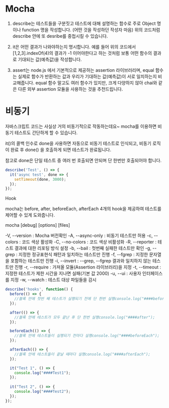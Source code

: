 # Mocha

1. describe는 테스트들을 구분짓고 테스트에 대해 설명하는 함수로 주로 Object 명이나 function 명을 작성합니다. (어떤 것을 작성하던 작성자 마음) 위의 코드처럼 describe 안에 또 desribe를 중첩시킬 수 있습니다.

2. it은 어떤 결과가 나와야하는지 명시합니다. 예를 들어 위의 코드에서 [1,2,3].indexOf(4)의 결과가 -1 이어야한다고 하는 것처럼 보통 어떤 함수의 결과로 기대되는 값(예측값)을 작성합니다.

3. assert는 node.js 에서 기본적으로 제공하는 assertion 라이브러리며, equal 함수는 실제로 함수가 반환하는 값과 우리가 기대하는 값(예측값)이 서로 일치하는지 비교해줍니다. equal 함수 말고도 여러 함수가 있지만, 크게 다양하지 않아 chai와 같은 다른 외부 assertion 모듈을 사용하는 것을 추천드립니다.


# 비동기

자바스크립트 코드는 사실상 거의 비동기적으로 작동하는데요~ mocha를 이용하면 비동기 테스트도 간단하게 할 수 있습니다.

it()의 콜백 인수로 done을 사용하면 자동으로 비동기 테스트로 인식되고, 비동기 로직이 완료 후 done() 을 호출하게 되면 테스트가 완료됩니다.

참고로 done은 단일 테스트 중 여러 번 호출되면 안되며 단 한번만 호출되어야 합니다.


```javascript 
describe('Test', () => {
  it('async test', done => {
    setTimeout(done, 3000);
  });
});
```

Hook

mocha는 before, after, beforeEach, afterEach 4개의 hook을 제공하여 테스트를 제어할 수 있게 도와줍니다.




mocha [debug] [options] [files]

-V, --version : Mocha 버전확인
-A, --async-only : 비동기 테스트만 허용
-c, --colors : 코드 색상 활성화
-C, --no-colors : 코드 색상 비활성화
-R, --reporter <name> : 테스트 결과에 대한 리포팅 방식 설정
-b, --bail : 첫번째 실패한 테스트만 확인
-g, --grep <pattern> : 지정한 정규표현식 패턴과 일치하는 테스트만 진행
-f, --fgrep <string> : 지정한 문자열을 포함하는 테스트만 진행
-i, --invert : --grep, --fgrep 결과와 일치하지 않는 테스트만 진행
-r, --require <name> : 가져올 모듈(Assertion 라이브러리)을 지정
-t, --timeout <ms> : 지정한 테스트가 제한 시간을 지나면 실패(기본 값 2000)
-u, --ui <name> : 사용자 인터페이스를 지정
-w, --watch : 테스트 대상 파일들을 감시


```javascript
describe('hooks', function() {
  before(() => {
    //블록 안에 첫번 째 테스트가 실행되기 전에 단 한번 실행console.log("####before");
  });

  after(() => {
    //블록 안에 테스트가 모두 끝난 후 단 한번 실행console.log("####after");
  });

  beforeEach(() => {
    //블록 안에 테스트들이 실행되기 전마다 실행console.log("####beforeEach");
  });

  afterEach(() => {
    //블록 안에 테스트들이 끝날 때마다 실행console.log("####afterEach");
  });

  it("Test 1", () => {
    console.log("####Test1");
  });
  
  it("Test 2", () => {
    console.log("####Test2");
  });
});
```